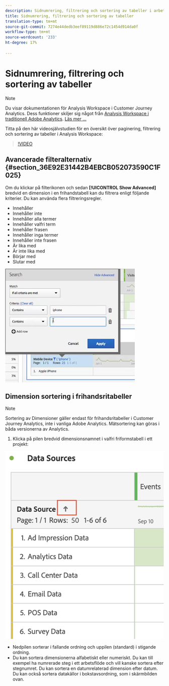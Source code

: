 ```yaml
---
description: Sidnumrering, filtrering och sortering av tabeller i arbetsytan
title: Sidnumrering, filtrering och sortering av tabeller
translation-type: tm+mt
source-git-commit: 7274e44dedb3eef89119d886e72c1454d914da0f
workflow-type: tm+mt
source-wordcount: '233'
ht-degree: 17%

---
```



# Sidnumrering, filtrering och sortering av tabeller

>[!NOTE]
>
>Du visar dokumentationen för Analysis Workspace i Customer Journey Analytics. Dess funktioner skiljer sig något från [Analysis Workspace i traditionell Adobe Analytics](https://docs.adobe.com/content/help/en/analytics/analyze/analysis-workspace/home.html). [Läs mer …](/help/getting-started/cja-aa.md)

Titta på den här videosjälvstudien för en översikt över paginering, filtrering och sortering av tabeller i Analysis Workspace:

>[!VIDEO](https://video.tv.adobe.com/v/23968)

## Avancerade filteralternativ {#section_36E92E31442B4EBCB052073590C1F025}

Om du klickar på filterikonen och sedan **[!UICONTROL Show Advanced]** bredvid en dimension i en frihandstabell kan du filtrera enligt följande kriterier. Du kan använda flera filtreringsregler.

* Innehåller
* Innehåller inte
* Innehåller alla termer
* Innehåller valfri term
* Innehåller frasen
* Innehåller inga termer
* Innehåller inte frasen
* Är lika med
* Är inte lika med
* Börjar med
* Slutar med

![](assets/advanced-filter.png)

## Dimension sortering i frihandsritabeller

>[!NOTE]
>
>Sortering av Dimensioner gäller endast för frihandsritabeller i Customer Journey Analytics, inte i vanliga Adobe Analytics. Mätsortering kan göras i båda versionerna av Analytics.

1. Klicka på pilen bredvid dimensionsnamnet i valfri friformstabell i ett projekt:

![](assets/sort-dimensions.png)

* Nedpilen sorterar i fallande ordning och uppilen (standard) i stigande ordning.
* Du kan sortera dimensionerna alfabetiskt eller numeriskt. Du kan till exempel ha numrerade steg i ett arbetsflöde och vill kanske sortera efter stegnumret. Du kan sortera en datumrelaterad dimension efter datum. Du kan också sortera datakällor i bokstavsordning, som i skärmbilden ovan.
